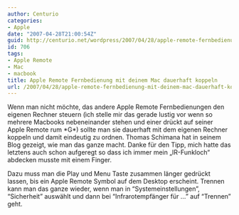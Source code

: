 ```yaml
---
author: Centurio
categories:
- Apple
date: "2007-04-28T21:00:54Z"
guid: http://centurio.net/wordpress/2007/04/28/apple-remote-fernbedienung-mit-deinem-mac-dauerhaft-koppeln/
id: 706
tags:
- Apple Remote
- Mac
- macbook
title: Apple Remote Fernbedienung mit deinem Mac dauerhaft koppeln
url: /2007/04/28/apple-remote-fernbedienung-mit-deinem-mac-dauerhaft-koppeln/
---
```

Wenn man nicht möchte, das andere Apple Remote Fernbedienungen den eigenen Rechner steuern (ìch stelle mir das gerade lustig vor wenn so mehrere Macbooks nebeneinander stehen und einer drückt auf seiner Apple Remote rum \*G\*) sollte man sie dauerhaft mit dem eigenen Rechner koppeln und damit eindeutig zu ordnen. Thomas Schimana hat in seinem Blog gezeigt, wie man das ganze macht. Danke für den Tipp, mich hatte das letztens auch schon aufgeregt so dass ich immer mein &#8222;IR-Funkloch&#8220; abdecken musste mit einem Finger.

Dazu muss man die Play und Menu Taste zusammen länger gedrückt lassen, bis ein Apple Remote Symbol auf dem Desktop erscheint. Trennen kann man das ganze wieder, wenn man in “Systemeinstellungen”, “Sicherheit” auswählt und dann bei “Infrarotempfänger für …” auf “Trennen” geht.